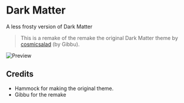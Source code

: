 # Dark Matter
A less frosty version of Dark Matter
> This is a remake of the remake the original Dark Matter theme by [cosmicsalad](https://github.com/DiscordStyles/DarkMatter) (by Gibbu).

![Preview]()

## Credits
* Hammock for making the original theme.
* Gibbu for the remake
